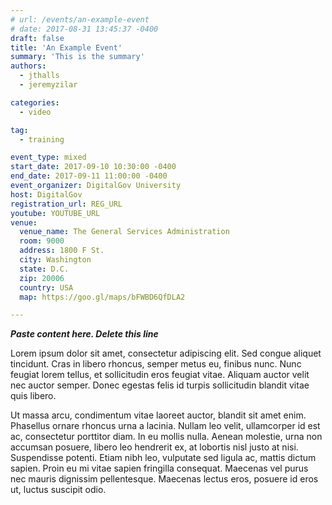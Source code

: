 ```yaml
---
# url: /events/an-example-event
# date: 2017-08-31 13:45:37 -0400
draft: false
title: 'An Example Event'
summary: 'This is the summary'
authors:
  - jthalls
  - jeremyzilar

categories:
  - video

tag:
  - training

event_type: mixed
start_date: 2017-09-10 10:30:00 -0400
end_date: 2017-09-11 11:00:00 -0400
event_organizer: DigitalGov University
host: DigitalGov
registration_url: REG_URL
youtube: YOUTUBE_URL
venue:
  venue_name: The General Services Administration
  room: 9000
  address: 1800 F St.
  city: Washington
  state: D.C.
  zip: 20006
  country: USA
  map: https://goo.gl/maps/bFWBD6QfDLA2

---
```


***Paste content here. Delete this line***


Lorem ipsum dolor sit amet, consectetur adipiscing elit. Sed congue aliquet tincidunt. Cras in libero rhoncus, semper metus eu, finibus nunc. Nunc feugiat lorem tellus, et sollicitudin eros feugiat vitae. Aliquam auctor velit nec auctor semper. Donec egestas felis id turpis sollicitudin blandit vitae quis libero.

Ut massa arcu, condimentum vitae laoreet auctor, blandit sit amet enim. Phasellus ornare rhoncus urna a lacinia. Nullam leo velit, ullamcorper id est ac, consectetur porttitor diam. In eu mollis nulla. Aenean molestie, urna non accumsan posuere, libero leo hendrerit ex, at lobortis nisl justo at nisi. Suspendisse potenti. Etiam nibh leo, vulputate sed ligula ac, mattis dictum sapien. Proin eu mi vitae sapien fringilla consequat. Maecenas vel purus nec mauris dignissim pellentesque. Maecenas lectus eros, posuere id eros ut, luctus suscipit odio.
